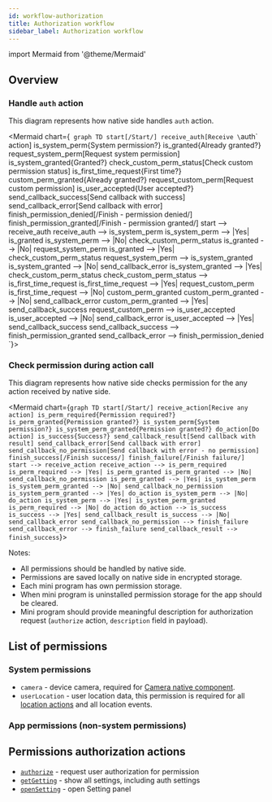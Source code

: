 ```yaml
---
id: workflow-authorization
title: Authorization workflow
sidebar_label: Authorization workflow
---
```

import Mermaid from '@theme/Mermaid'

## Overview

### Handle `auth` action

This diagram represents how native side handles `auth` action.

<Mermaid chart={`
  graph TD
    start[/Start/]
    receive_auth[Receive \`auth\` action]
    is_system_perm{System permission?}
    is_granted{Already granted?}
    request_system_perm[Request system permission]
    is_system_granted{Granted?}
    check_custom_perm_status[Check custom permission status]
    is_first_time_request{First time?}
    custom_perm_granted{Already granted?}
    request_custom_perm[Request custom permission]
    is_user_accepted{User accepted?}
    send_callback_success[Send callback with success]
    send_callback_error[Send callback with error]
    finish_permission_denied[/Finish - permission denied/]
    finish_permission_granted[/Finish - permission granted/]
    start --> receive_auth
    receive_auth --> is_system_perm
    is_system_perm --> |Yes| is_granted
    is_system_perm --> |No| check_custom_perm_status
    is_granted --> |No| request_system_perm
    is_granted --> |Yes| check_custom_perm_status
    request_system_perm --> is_system_granted
    is_system_granted --> |No| send_callback_error
    is_system_granted --> |Yes| check_custom_perm_status
    check_custom_perm_status --> is_first_time_request
    is_first_time_request --> |Yes| request_custom_perm
    is_first_time_request --> |No| custom_perm_granted
    custom_perm_granted --> |No| send_callback_error
    custom_perm_granted --> |Yes| send_callback_success
    request_custom_perm --> is_user_accepted
    is_user_accepted --> |No| send_callback_error
    is_user_accepted --> |Yes| send_callback_success
    send_callback_success --> finish_permission_granted
    send_callback_error --> finish_permission_denied
`}></Mermaid>



### Check permission during action call

This diagram represents how native side checks permission for the any action received by native side.

<Mermaid chart={`
graph TD
  start[/Start/]
  receive_action[Recive any action]
  is_perm_required{Permission required?}
  is_perm_granted{Permission granted?}
  is_system_perm{System permission?}
  is_system_perm_granted{Permission granted?}
  do_action[Do action]
  is_success{Success?}
  send_callback_result[Send callback with result]
  send_callback_error[Send callback with error]
  send_callback_no_permission[Send callback with error - no permission]
  finish_success[/Finish success/]
  finish_failure[/Finish failure/]
  start --> receive_action
  receive_action --> is_perm_required
  is_perm_required --> |Yes| is_perm_granted
  is_perm_granted --> |No| send_callback_no_permission
  is_perm_granted --> |Yes| is_system_perm
  is_system_perm_granted --> |No| send_callback_no_permission
  is_system_perm_granted --> |Yes| do_action
  is_system_perm --> |No| do_action
  is_system_perm --> |Yes| is_system_perm_granted
  is_perm_required --> |No| do_action
  do_action --> is_success
  is_success --> |Yes| send_callback_result
  is_success --> |No| send_callback_error
  send_callback_no_permission --> finish_failure
  send_callback_error --> finish_failure
  send_callback_result --> finish_success
`}></Mermaid>


Notes:
- All permissions should be handled by native side.
- Permissions are saved locally on native side in encrypted storage.
- Each mini program has own permission storage.
- When mini program is uninstalled permission storage for the app should be cleared.
- Mini program should provide meaningful description for authorization request (`authorize` action, `description` field in payload).

## List of permissions

### System permissions

- `camera` - device camera, required for [Camera native component](./native-component-camera).
- `userLocation` - user location data, this permission is required for all [location actions](./rpc-action#location) and all location events.

### App permissions (non-system permissions)


## Permissions authorization actions

- [`authorize`](./rpc-action#authorize) - request user authorization for permission
- [`getGetting`](./rpc-action#get-setting) - show all settings, including auth settings
- [`openSetting`](./rpc-action#open-setting) - open Setting panel
